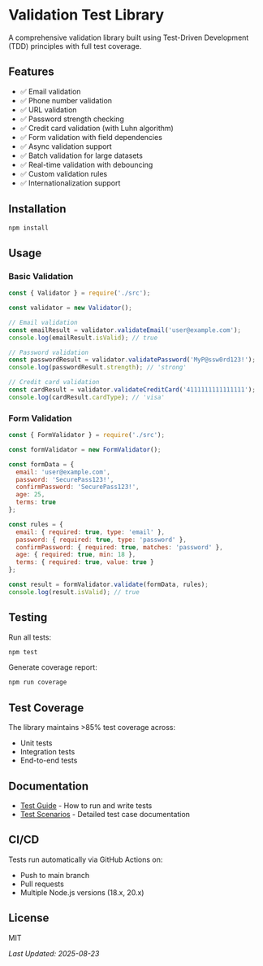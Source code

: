 # Validation Test Library

A comprehensive validation library built using Test-Driven Development (TDD) principles with full test coverage.

## Features

- ✅ Email validation
- ✅ Phone number validation
- ✅ URL validation
- ✅ Password strength checking
- ✅ Credit card validation (with Luhn algorithm)
- ✅ Form validation with field dependencies
- ✅ Async validation support
- ✅ Batch validation for large datasets
- ✅ Real-time validation with debouncing
- ✅ Custom validation rules
- ✅ Internationalization support

## Installation

```bash
npm install
```

## Usage

### Basic Validation

```javascript
const { Validator } = require('./src');

const validator = new Validator();

// Email validation
const emailResult = validator.validateEmail('user@example.com');
console.log(emailResult.isValid); // true

// Password validation
const passwordResult = validator.validatePassword('MyP@ssw0rd123!');
console.log(passwordResult.strength); // 'strong'

// Credit card validation
const cardResult = validator.validateCreditCard('4111111111111111');
console.log(cardResult.cardType); // 'visa'
```

### Form Validation

```javascript
const { FormValidator } = require('./src');

const formValidator = new FormValidator();

const formData = {
  email: 'user@example.com',
  password: 'SecurePass123!',
  confirmPassword: 'SecurePass123!',
  age: 25,
  terms: true
};

const rules = {
  email: { required: true, type: 'email' },
  password: { required: true, type: 'password' },
  confirmPassword: { required: true, matches: 'password' },
  age: { required: true, min: 18 },
  terms: { required: true, value: true }
};

const result = formValidator.validate(formData, rules);
console.log(result.isValid); // true
```

## Testing

Run all tests:
```bash
npm test
```

Generate coverage report:
```bash
npm run coverage
```

## Test Coverage

The library maintains >85% test coverage across:
- Unit tests
- Integration tests
- End-to-end tests

## Documentation

- [Test Guide](docs/TEST_GUIDE.md) - How to run and write tests
- [Test Scenarios](docs/TEST_SCENARIOS.md) - Detailed test case documentation

## CI/CD

Tests run automatically via GitHub Actions on:
- Push to main branch
- Pull requests
- Multiple Node.js versions (18.x, 20.x)

## License

MIT

*Last Updated: 2025-08-23*
